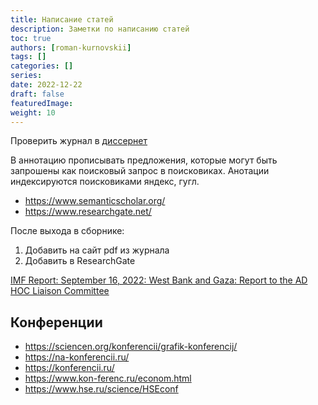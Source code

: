 ```yaml
---
title: Написание статей
description: Заметки по написанию статей
toc: true
authors: [roman-kurnovskii]
tags: []
categories: []
series:
date: 2022-12-22
draft: false
featuredImage:
weight: 10
---
```


Проверить журнал в [диссернет](https://dissernet.org/magazine)

В аннотацию прописывать предложения, которые могут быть запрошены как поисковый запрос в поисковиках. Анотации индексируются поисковиками яндекс, гугл.

- <https://www.semanticscholar.org/>
- <https://www.researchgate.net/>

После выхода в сборнике:

1. Добавить на сайт pdf из журнала
2. Добавить в ResearchGate

[IMF Report: September 16, 2022: West Bank and Gaza: Report to the AD HOC Liaison Committee](https://www.imf.org/en/Publications/CR/Issues/2022/09/15/West-Bank-and-Gaza-Report-to-the-AD-HOC-Liaison-Committee-523385)

## Конференции

- <https://sciencen.org/konferencii/grafik-konferencij/>
- <https://na-konferencii.ru/>
- <https://konferencii.ru/>
- <https://www.kon-ferenc.ru/econom.html>
- <https://www.hse.ru/science/HSEconf>
